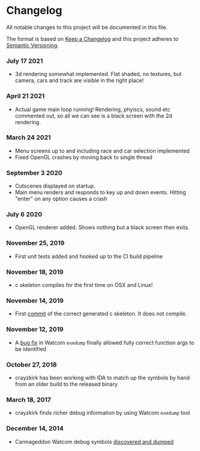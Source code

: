 # Changelog
All notable changes to this project will be documented in this file.

The format is based on [Keep a Changelog](http://keepachangelog.com/en/1.0.0/)
and this project adheres to [Semantic Versioning](http://semver.org/spec/v2.0.0.html).



### July 17 2021
- 3d rendering somewhat implemented. Flat shaded, no textures, but camera, cars and track are visible in the right place!

### April 21 2021
- Actual game main loop running! Rendering, phyiscs, sound etc commented out, so all we can see is a black screen with the 2d rendering.

### March 24 2021
- Menu screens up to and including race and car selection implemented
- Fixed OpenGL crashes by moving back to single thread

### September 3 2020
- Cutscenes displayed on startup.
- Main menu renders and responds to key up and down events. Hitting "enter" on any option causes a crash

### July 6 2020
- OpenGL renderer added. Shows nothing but a black screen then exits.

### November 25, 2019
- First unit tests added and hooked up to the CI build pipeline

### November 18, 2019
- c skeleton compiles for the first time on OSX and Linux!

### November 14, 2019
- First [commit](https://github.com/jeff-1amstudios/dethrace/pull/9) of the correct generated c skeleton. It does not compile.

### November 12, 2019
- A [bug fix](https://github.com/jeff-1amstudios/open-watcom-v2/commit/1a00368a6c5d8dddb1d27f972ef21e399dd48b60) in Watcom `exedump` finally allowed fully correct function args to be identified

### October 27, 2018
- crayzkirk has been working with IDA to match up the symbols by hand from an older build to the released binary

### March 18, 2017
- crayzkirk finds richer debug information by using Watcom `exedump` tool 

### December 14, 2014
- Carmageddon Watcom debug symbols [discovered and dumped](http://1amstudios.com/2014/12/02/carma1-symbols-dumped/)
